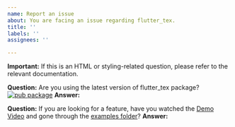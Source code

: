 ```yaml
---
name: Report an issue
about: You are facing an issue regarding flutter_tex.
title: ''
labels: ''
assignees: ''

---
```


**Important:** If this is an HTML or styling-related question, please refer to the relevant documentation.

**Question:** Are you using the latest version of flutter_tex package? [![pub package](https://img.shields.io/pub/v/flutter_tex.svg)](https://pub.dev/packages/flutter_tex)
**Answer:**

**Question:** If you are looking for a feature, have you watched the [Demo Video](https://www.youtube.com/watch?v=YiNbVEXV_NM) and gone through the [examples folder](https://github.com/Shahxad-Akram/flutter_tex/tree/master/example)?
**Answer:**
